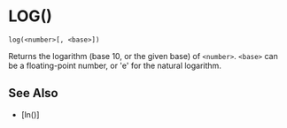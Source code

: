 # LOG()
`log(<number>[, <base>])`

  Returns the logarithm (base 10, or the given base) of `<number>`. `<base>` can be a floating-point number, or 'e' for the natural logarithm.


## See Also
- [ln()]

